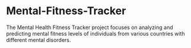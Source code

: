 # Mental-Fitness-Tracker
The Mental Health Fitness Tracker project focuses on analyzing and predicting mental fitness levels of individuals from various countries with different mental disorders.
